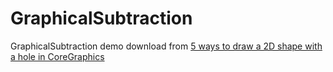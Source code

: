 GraphicalSubtraction
====================

GraphicalSubtraction demo download from [5 ways to draw a 2D shape with a hole in CoreGraphics](http://www.cocoawithlove.com/2010/05/5-ways-to-draw-2d-shape-with-hole-in.html)
